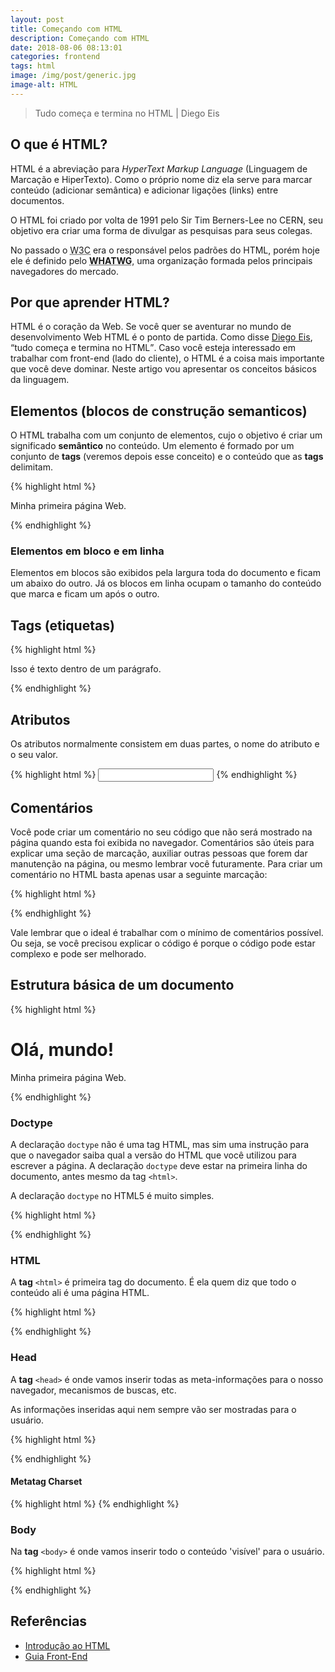 ```yaml
---
layout: post
title: Começando com HTML
description: Começando com HTML
date: 2018-08-06 08:13:01
categories: frontend
tags: html
image: /img/post/generic.jpg
image-alt: HTML
---
```


> Tudo começa e termina no HTML | Diego Eis

## O que é HTML?

HTML é a abreviação para <i lang="en">HyperText Markup Language</i> (Linguagem de Marcação e HiperTexto). Como o próprio nome diz ela serve para marcar conteúdo (adicionar semântica) e adicionar ligações (links) entre documentos.

O HTML foi criado por volta de 1991 pelo Sir Tim Berners-Lee no CERN, seu objetivo era criar uma forma de divulgar as pesquisas para seus colegas.

No passado o <abbr title="World Wide Web Consortium">W3C</abbr> era o responsável pelos padrões do HTML, porém hoje ele é definido pelo **<abbr title="Web Hypertext Application Technology Working Group">WHATWG</abbr>**, uma organização formada pelos principais navegadores do mercado.


## Por que aprender HTML?

HTML é o coração da Web. Se você quer se aventurar no mundo de desenvolvimento Web HTML é o ponto de partida. Como disse [Diego Eis](http://diegoeis.com/), <q>tudo começa e termina no HTML</q>. Caso você esteja interessado em trabalhar com front-end (lado do cliente), o HTML é a coisa mais importante que você deve dominar. Neste artigo vou apresentar os conceitos básicos da linguagem.


## Elementos (blocos de construção semanticos)

O HTML trabalha com um conjunto de elementos, cujo o objetivo é criar um significado **semântico** no conteúdo. Um elemento é formado por um conjunto de **tags** (veremos depois esse conceito) e o conteúdo que as **tags** delimitam.

{% highlight html %}
<html>
  <body>
    <p>Minha primeira página Web.</p>
  </body>
</html>
{% endhighlight %}


### Elementos em bloco e em linha

Elementos em blocos são exibidos pela largura toda do documento e ficam um abaixo do outro. Já os blocos em linha ocupam o tamanho do conteúdo que marca e ficam um após o outro.


## Tags (etiquetas)


{% highlight html %}
<p>Isso é texto dentro de um parágrafo.</p>
{% endhighlight %}


## Atributos

Os atributos normalmente consistem em duas partes, o nome do atributo e o seu valor.

{% highlight html %}
<input required="required">
{% endhighlight %}


## Comentários

Você pode criar um comentário no seu código que não será mostrado na página quando esta foi exibida no navegador. Comentários são úteis para explicar uma seção de marcação, auxiliar outras pessoas que forem dar manutenção na página, ou mesmo lembrar você futuramente. Para criar um comentário no HTML basta apenas usar a seguinte marcação:

{% highlight html %}
<!-- Aqui vai o seu comentário -->
{% endhighlight %}

Vale lembrar que o ideal é trabalhar com o mínimo de comentários possível. Ou seja, se você precisou explicar o código é porque o código pode estar complexo e pode ser melhorado.


## Estrutura básica de um documento

{% highlight html %}
<!DOCTYPE html>
<html lang="pt-br">
  <head>
    <meta charset="UTF-8">
    <title>Olá, mundo!</title>
  </head>

  <body>
    <h1>Olá, mundo!</h1>
    <p>Minha primeira página Web.</p>
  </body>
</html>
{% endhighlight %}


### Doctype

A declaração `doctype` não é uma tag HTML, mas sim uma instrução para que o navegador saiba qual a versão do HTML que você utilizou para escrever a página. A declaração `doctype` deve estar na primeira linha do documento, antes mesmo da tag `<html>`.

A declaração `doctype` no HTML5 é muito simples.

{% highlight html %}
<!DOCTYPE html!>
{% endhighlight %}


### HTML

A **tag** `<html>` é primeira tag do documento. É ela quem diz que todo o conteúdo ali é uma página HTML.

{% highlight html %}
<html></html>
{% endhighlight %}


### Head

A **tag** `<head>` é onde vamos inserir todas as meta-informações para o nosso navegador, mecanismos de buscas, etc.

As informações inseridas aqui nem sempre vão ser mostradas para o usuário.

{% highlight html %}
<head></head>
{% endhighlight %}


#### Metatag Charset

{% highlight html %}
<meta charset="UTF-8">
{% endhighlight %}


### Body

Na **tag** `<body>` é onde vamos inserir todo o conteúdo 'visível' para o usuário.

{% highlight html %}
<body></body>
{% endhighlight %}


## Referências

- [Introdução ao HTML](https://developer.mozilla.org/pt-BR/docs/HTML/Introduction)
- [Guia Front-End](https://www.casadocodigo.com.br/pages/sumario-guia-frontend)
